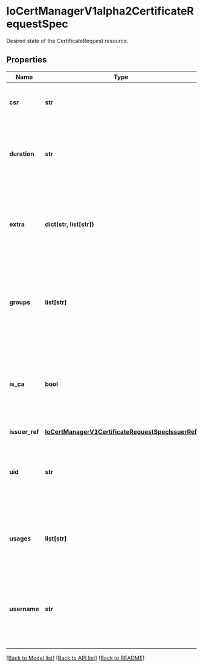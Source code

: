 # IoCertManagerV1alpha2CertificateRequestSpec

Desired state of the CertificateRequest resource.
## Properties
Name | Type | Description | Notes
------------ | ------------- | ------------- | -------------
**csr** | **str** | The PEM-encoded x509 certificate signing request to be submitted to the CA for signing. | 
**duration** | **str** | The requested &#39;duration&#39; (i.e. lifetime) of the Certificate. This option may be ignored/overridden by some issuer types. | [optional] 
**extra** | **dict(str, list[str])** | Extra contains extra attributes of the user that created the CertificateRequest. Populated by the cert-manager webhook on creation and immutable. | [optional] 
**groups** | **list[str]** | Groups contains group membership of the user that created the CertificateRequest. Populated by the cert-manager webhook on creation and immutable. | [optional] 
**is_ca** | **bool** | IsCA will request to mark the certificate as valid for certificate signing when submitting to the issuer. This will automatically add the &#x60;cert sign&#x60; usage to the list of &#x60;usages&#x60;. | [optional] 
**issuer_ref** | [**IoCertManagerV1CertificateRequestSpecIssuerRef**](IoCertManagerV1CertificateRequestSpecIssuerRef.md) |  | 
**uid** | **str** | UID contains the uid of the user that created the CertificateRequest. Populated by the cert-manager webhook on creation and immutable. | [optional] 
**usages** | **list[str]** | Usages is the set of x509 usages that are requested for the certificate. Defaults to &#x60;digital signature&#x60; and &#x60;key encipherment&#x60; if not specified. | [optional] 
**username** | **str** | Username contains the name of the user that created the CertificateRequest. Populated by the cert-manager webhook on creation and immutable. | [optional] 

[[Back to Model list]](../README.md#documentation-for-models) [[Back to API list]](../README.md#documentation-for-api-endpoints) [[Back to README]](../README.md)


